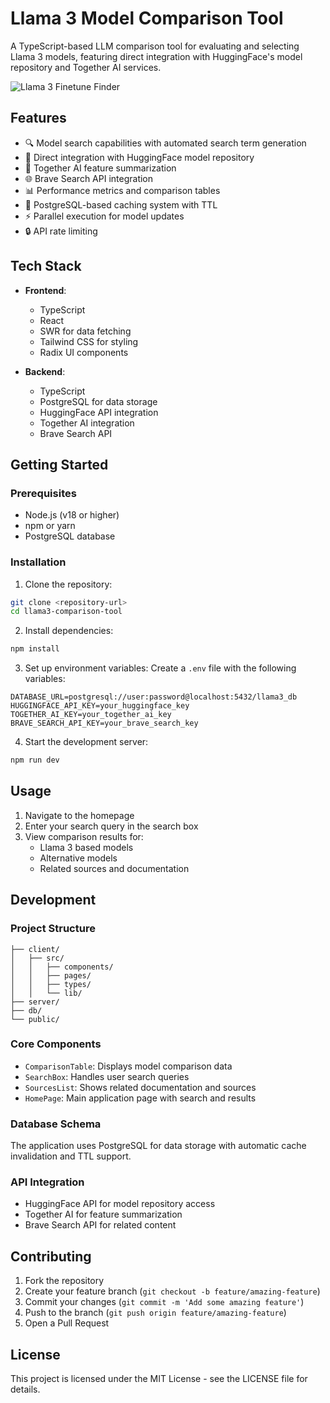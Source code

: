 # Llama 3 Model Comparison Tool

A TypeScript-based LLM comparison tool for evaluating and selecting Llama 3 models, featuring direct integration with HuggingFace's model repository and Together AI services.

![Llama 3 Finetune Finder](public/Team_Llama.jpg)

## Features

- 🔍 Model search capabilities with automated search term generation
- 🤖 Direct integration with HuggingFace model repository
- 🔄 Together AI feature summarization
- 🌐 Brave Search API integration
- 📊 Performance metrics and comparison tables
- 💾 PostgreSQL-based caching system with TTL
- ⚡ Parallel execution for model updates
- 🔒 API rate limiting

## Tech Stack

- **Frontend**:
  - TypeScript
  - React
  - SWR for data fetching
  - Tailwind CSS for styling
  - Radix UI components

- **Backend**:
  - TypeScript
  - PostgreSQL for data storage
  - HuggingFace API integration
  - Together AI integration
  - Brave Search API

## Getting Started

### Prerequisites

- Node.js (v18 or higher)
- npm or yarn
- PostgreSQL database

### Installation

1. Clone the repository:
```bash
git clone <repository-url>
cd llama3-comparison-tool
```

2. Install dependencies:
```bash
npm install
```

3. Set up environment variables:
Create a `.env` file with the following variables:
```env
DATABASE_URL=postgresql://user:password@localhost:5432/llama3_db
HUGGINGFACE_API_KEY=your_huggingface_key
TOGETHER_AI_KEY=your_together_ai_key
BRAVE_SEARCH_API_KEY=your_brave_search_key
```

4. Start the development server:
```bash
npm run dev
```

## Usage

1. Navigate to the homepage
2. Enter your search query in the search box
3. View comparison results for:
   - Llama 3 based models
   - Alternative models
   - Related sources and documentation

## Development

### Project Structure

```
├── client/
│   ├── src/
│   │   ├── components/
│   │   ├── pages/
│   │   ├── types/
│   │   └── lib/
├── server/
├── db/
└── public/
```

### Core Components

- `ComparisonTable`: Displays model comparison data
- `SearchBox`: Handles user search queries
- `SourcesList`: Shows related documentation and sources
- `HomePage`: Main application page with search and results

### Database Schema

The application uses PostgreSQL for data storage with automatic cache invalidation and TTL support.

### API Integration

- HuggingFace API for model repository access
- Together AI for feature summarization
- Brave Search API for related content

## Contributing

1. Fork the repository
2. Create your feature branch (`git checkout -b feature/amazing-feature`)
3. Commit your changes (`git commit -m 'Add some amazing feature'`)
4. Push to the branch (`git push origin feature/amazing-feature`)
5. Open a Pull Request

## License

This project is licensed under the MIT License - see the LICENSE file for details.
